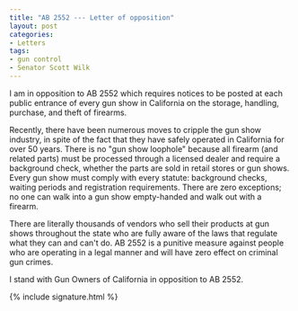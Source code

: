 ```yaml
---
title: "AB 2552 --- Letter of opposition"
layout: post
categories:
- Letters
tags:
- gun control
- Senator Scott Wilk
---
```


I am in opposition to AB 2552 which requires notices to be posted at each public entrance of every gun show in California on the storage, handling, purchase, and theft of firearms.

Recently, there have been numerous moves to cripple the gun show industry, in spite of the fact that they have safely operated in California for over 50 years. There is no "gun show loophole" because all firearm (and related parts) must be processed through a licensed dealer and require a background check, whether the parts are sold in retail stores or gun shows. Every gun show must comply with every statute: background checks, waiting periods and registration requirements. There are zero exceptions; no one can walk into a gun show empty-handed and walk out with a firearm.

There are literally thousands of vendors who sell their products at gun shows throughout the state who are fully aware of the laws that regulate what they can and can't do. AB 2552 is a punitive measure against people who are operating in a legal manner and will have zero effect on criminal gun crimes.

I stand with Gun Owners of California in opposition to AB 2552.

{% include signature.html %}
